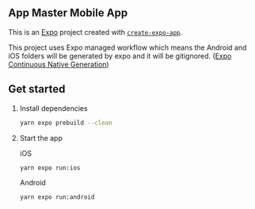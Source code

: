 ## App Master Mobile App

This is an [Expo](https://expo.dev) project created with [`create-expo-app`](https://www.npmjs.com/package/create-expo-app).

This project uses Expo managed workflow which means the Android and iOS folders will be generated by expo and it will be gitignored. ([Expo Continuous Native Generation](https://docs.expo.dev/workflow/continuous-native-generation/))

## Get started

1. Install dependencies

   ```bash
   yarn expo prebuild --clean
   ```

2. Start the app

   iOS

   ```bash
   yarn expo run:ios
   ```

   Android

   ```
   yarn expo run:android
   ```
